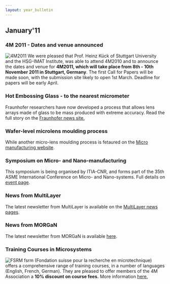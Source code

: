 ```yaml
---
layout: year_bulletin
---
```


## January'11

<!--break-->
### 4M 2011 - Dates and venue announced


![4M2011](/4m-association/assets/images/4m-2011_web1.jpg)
We were pleased that Prof. Heinz Kück of Stuttgart University and the HSG-IMAT Institute, was able to attend 4M2010 and to announce the dates and venue for **4M2011, which will take place from 8th - 10th November 2011 in Stuttgart, Germany**. The first Call for Papers will be made soon, with the submission site likely to open 1st March. Deadline for papers will be early April.   
 
### Hot Embossing Glass - to the nearest micrometer

Fraunhofer researchers have now developed a process that allows lens arrays made of glass to be mass produced with extreme accuracy. Read the full story on the [Fraunhofer news site.](http://www.fraunhofer.de/en/press/research-news/2010/12/hot-embossing-glas.jsp)  
    
### Wafer-level microlens moulding process

While another micro-lens moulding process is fetaured on the [Micro manufacturing website](http://www.micromanufacturing.com/showthread.php?t=1065).  
 
### Symposium on Micro- and Nano-manufacturing

This symposium is being organised by ITIA-CNR, and forms part of the 35th ASME International Conference on  Micro- and Nano-systems. Full details on [event page](/4m-association/event/CFP-Symposium-Micro-and-Nano-manufacturing).  
  
### News from MultiLayer

The latest newsletter from MultiLayer is available on the [MultiLayer news pages](http://multilayer.4m-association.org/news).
  
### News from MORGaN

The latest newsletter from MORGaN is available [here](/4m-association/content/MORGan-Newsletter-4).
 
### Training Courses in Microsystems

![FSRM](/4m-association/assets/images/FSRM_LOGO_web.gif)
fsrm (Fondation suisse pour la recherche en microtechnique) offers a comprehensive range of training courses, in a number of languages (English, French, German). They are pleased to offer members of the 4M Association a <b>10% discount on course fees.</b> More information [here.](/4m-association/content/fsrm-training-courses)